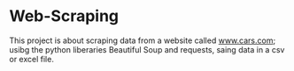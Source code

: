 # Web-Scraping

This project is about scraping data from a website called www.cars.com; usibg the python liberaries Beautiful Soup and requests, saing data in a csv or excel file.
